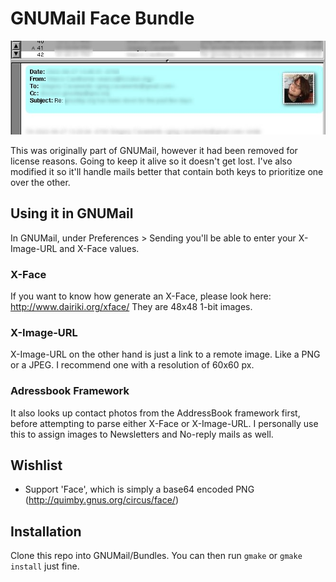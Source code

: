 # GNUMail Face Bundle

![Preview](preview.jpg)

This was originally part of GNUMail, however it had been removed for license reasons.
Going to keep it alive so it doesn't get lost. I've also modified it so it'll handle mails better that contain both keys to prioritize one over the other.

## Using it in GNUMail
In GNUMail, under Preferences > Sending you'll be able to enter your X-Image-URL and X-Face values.

### X-Face
If you want to know how generate an X-Face, please look here: http://www.dairiki.org/xface/
They are 48x48 1-bit images.

### X-Image-URL
X-Image-URL on the other hand is just a link to a remote image. Like a PNG or a JPEG.
I recommend one with a resolution of 60x60 px.

### Adressbook Framework
It also looks up contact photos from the AddressBook framework first, before attempting to parse either X-Face or X-Image-URL. I personally use this to assign images to Newsletters and No-reply mails as well.

## Wishlist
- Support 'Face', which is simply a base64 encoded PNG (http://quimby.gnus.org/circus/face/)

## Installation

Clone this repo into GNUMail/Bundles. You can then run `gmake` or `gmake install` just fine.